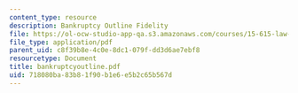 ```yaml
---
content_type: resource
description: Bankruptcy Outline Fidelity
file: https://ol-ocw-studio-app-qa.s3.amazonaws.com/courses/15-615-law-for-the-entrepreneur-and-manager-spring-2003/718080ba83b81f90b1e6e5b2c65b567d_bankruptcyoutline.pdf
file_type: application/pdf
parent_uid: c8f39b8e-4c0e-8dc1-079f-dd3d6ae7ebf8
resourcetype: Document
title: bankruptcyoutline.pdf
uid: 718080ba-83b8-1f90-b1e6-e5b2c65b567d
---
```

